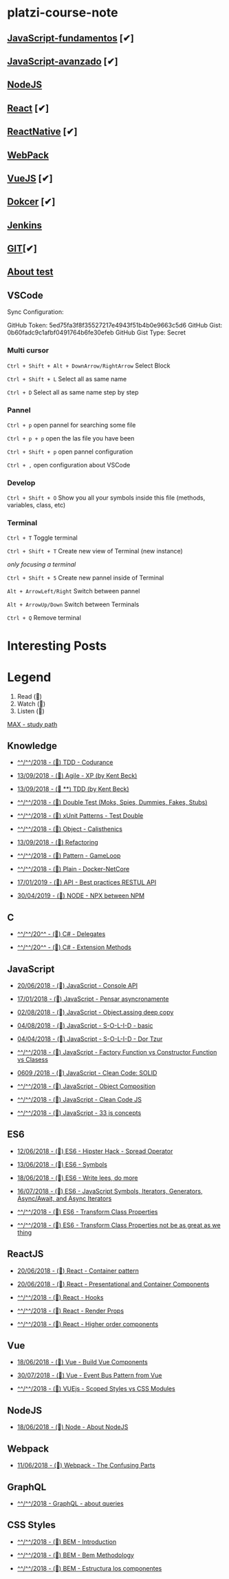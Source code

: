 # platzi-course-note

## [JavaScript-fundamentos](https://github.com/VGamezz19/platzi-course-notes/tree/master/JavaScript-fundamentos) [✔︎]

## [JavaScript-avanzado](https://github.com/VGamezz19/platzi-course-notes/tree/master/JavaScript-Avanzado) [✔︎]

## [NodeJS](https://github.com/VGamezz19/platzi-course-notes/tree/master/NodeJs)

## [React](https://github.com/VGamezz19/platzi-course-notes/tree/master/React) [✔︎]

## [ReactNative](https://github.com/VGamezz19/platzi-course-notes/tree/master/ReactNative) [✔︎]

## [WebPack](https://github.com/VGamezz19/platzi-course-notes/tree/master/WebPack)

## [VueJS](https://github.com/VGamezz19/platzi-course-notes/tree/master/Vue) [✔︎]

## [Dokcer](https://github.com/VGamezz19/platzi-course-notes/tree/master/docker) [✔︎]

## [Jenkins](https://github.com/VGamezz19/platzi-course-notes/tree/master/Jenkins)

## [GIT](https://github.com/VGamezz19/platzi-course-notes/blob/master/git.md)[✔︎]

## [About test](https://github.com/VGamezz19/platzi-course-notes/blob/master/test.md)

## VSCode

Sync Configuration:

GitHub Token: 5ed75fa3f8f35527217e4943f51b4b0e9663c5d6
GitHub Gist: 0b60fadc9c1afbf0491764b6fe30efeb
GitHub Gist Type: Secret

### Multi cursor

`Ctrl + Shift + Alt + DownArrow/RightArrow`
Select Block

`Ctrl + Shift + L`
Select all as same name

`Ctrl + D`
Select all as same name step by step

### Pannel

`Ctrl + p`
open pannel for searching some file

`Ctrl + p + p`
open the las file you have been

`Ctrl + Shift + p`
open pannel configuration

`Ctrl + ,`
open configuration about VSCode

### Develop

`Ctrl + Shift + O`
Show you all your symbols inside this file (methods, variables, class, etc)

### Terminal

`Ctrl + T`
Toggle terminal

`Ctrl + Shift + T`
Create new view of Terminal (new instance)

_only focusing a terminal_

`Ctrl + Shift + 5`
Create new pannel inside of Terminal

`Alt + ArrowLeft/Right`
Switch between pannel

`Alt + ArrowUp/Down`
Switch between Terminals

`Ctrl + Q`
Remove terminal

# Interesting Posts

# Legend

1. Read (📄)
1. Watch (🎥)
1. Listen (🎼)

[MAX - study path](https://github.com/joebew42/study-path)

## Knowledge

- [^^/^^/2018 - (📄) TDD - Codurance](https://codurance.com/2018/06/17/frontend-outside-in/)

- [13/09/2018 - (📄) Agile - XP (by Kent Beck)](https://martinfowler.com/bliki/ExtremeProgramming.html)

- [13/09/2018 - (📄 \*\*) TDD (by Kent Beck)](https://martinfowler.com/bliki/TestDrivenDevelopment.html)

- [^^/^^/2018 - (📄) Double Test (Moks, Spies, Dummies, Fakes, Stubs)](http://techdencias.net/2014/12/29/double-tests-dummies-mocks-spies-fakes-y-stubs-en-javascript/)

- [^^/^^/2018 - (📄) xUnit Patterns - Test Double](http://xunitpatterns.com/Test%20Double%20Patterns.html)

- [^^/^^/2018 - (📄) Object - Calisthenics](https://williamdurand.fr/2013/06/03/object-calisthenics/)

- [13/09/2018 - (📄) Refactoring](https://refactoring.com/)

- [^^/^^/2018 - (📄) Pattern - GameLoop](http://gameprogrammingpatterns.com/game-loop.html)

- [^^/^^/2018 - (📄) Plain - Docker-NetCore](https://github.com/PlainConcepts/NetCore-Docker-Workshop)

- [17/01/2019 - (📄) API - Best practices RESTUL API](https://blog.mwaysolutions.com/2014/06/05/10-best-practices-for-better-restful-api/)

- [30/04/2019 - (📄) NODE - NPX between NPM](https://stackoverflow.com/questions/50605219/difference-between-npx-and-npm)

## C

- [^^/^^/20^^ - (📄) C# - Delegates](http://www.leomicheloni.com/post/2019/01/13/Delegate-predicate-Action-Func-metodos-anonimos-explicados-para-mortales)

- [^^/^^/20^^ - (📄) C# - Extension Methods](https://docs.microsoft.com/es-es/dotnet/csharp/programming-guide/classes-and-structs/extension-methods)

## JavaScript

- [20/06/2018 - (📄) JavaScript - Console API](https://medium.freecodecamp.org/working-with-the-devtools-console-and-console-api-an-overview-13cff6dc3db4)

- [17/01/2018 - (📄) JavaScript - Pensar asyncronamente](https://medium.com/@ulisesGascon/pensar-as%C3%ADncronamente-en-un-mundo-s%C3%ADncrono-8e25cfcafd83)

- [02/08/2018 - (📄) JavaScript - Object.assing deep copy](https://medium.com/@tkssharma/objects-in-javascript-object-assign-deep-copy-64106c9aefab)

- [04/08/2018 - (📄) JavaScript - S-O-L-I-D - basic](https://medium.com/@cramirez92/s-o-l-i-d-the-first-5-priciples-of-object-oriented-design-with-javascript-790f6ac9b9fa)

- [04/04/2018 - (📄) JavaScript - S-O-L-I-D - Dor Tzur](https://thefullstack.xyz/solid-javascript/)

- [^^/^^/2018 - (📄) JavaScript - Factory Function vs Constructor Function vs Clasess](https://medium.com/javascript-scene/javascript-factory-functions-vs-constructor-functions-vs-classes-2f22ceddf33e)

- [0609 /2018 - (🎥) JavaScript - Clean Code: SOLID](https://www.youtube.com/watch?v=XzdhzyAukMM)

- [^^/^^/2018 - (📄) JavaScript - Object Composition](https://medium.com/code-monkey/object-composition-in-javascript-2f9b9077b5e6)

- [^^/^^/2018 - (📄) JavaScript - Clean Code JS](https://github.com/ryanmcdermott/clean-code-javascript)

- [^^/^^/2018 - (📄) JavaScript - 33 js concepts](https://github.com/leonardomso/33-js-concepts)

## ES6

- [12/06/2018 - (📄) ES6 - Hipster Hack - Spread Operator](https://hackernoon.com/javascript-hacks-for-es6-hipsters-67d633ce8ace)

- [13/06/2018 - (📄) ES6 - Symbols](http://exploringjs.com/es6/ch_symbols.html)

- [18/06/2018 - (📄) ES6 - Write lees, do more](https://medium.freecodecamp.org/write-less-do-more-with-javascript-es6-5fd4a8e50ee2)

- [16/07/2018 - (📄) ES6 - JavaScript Symbols, Iterators, Generators, Async/Await, and Async Iterators](https://medium.freecodecamp.org/some-of-javascripts-most-useful-features-can-be-tricky-let-me-explain-them-4003d7bbed32)

- [^^/^^/2018 - (📄) ES6 - Transform Class Properties](https://medium.com/@jacobworrel/babels-transform-class-properties-plugin-how-it-works-and-what-it-means-for-your-react-apps-6983539ffc22)

- [^^/^^/2018 - (📄) ES6 - Transform Class Properties not be as great as we thing](https://medium.com/@charpeni/arrow-functions-in-class-properties-might-not-be-as-great-as-we-think-3b3551c440b1)

## ReactJS

- [20/06/2018 - (📄) React - Container pattern](https://medium.com/@learnreact/container-components-c0e67432e005)

- [20/06/2018 - (📄) React - Presentational and Container Components](https://medium.com/@dan_abramov/smart-and-dumb-components-7ca2f9a7c7d0)

- [^^/^^/2018 - (📄) React - Hooks](https://reactjs.org/docs/hooks-overview.html)

- [^^/^^/2018 - (📄) React - Render Props](https://reactjs.org/docs/render-props.html)

- [^^/^^/2018 - (📄) React - Higher order components](https://reactjs.org/docs/higher-order-components.html)

## Vue

- [18/06/2018 - (📄) Vue - Build Vue Components](https://blog.bitsrc.io/how-to-build-vue-components-like-a-pro-fd89fd4d524d)

- [30/07/2018 - (📄) Vue - Event Bus Pattern from Vue](https://alligator.io/vuejs/global-event-bus/)

- [^^/^^/2018 - (📄) VUEjs - Scoped Styles vs CSS Modules](https://www.netguru.co/codestories/vue.js-scoped-styles-vs-css-modules?utm_campaign=Codestories&utm_source=twitter&utm_medium=social)

## NodeJS

- [18/06/2018 - (📄) Node - About NodeJS](https://medium.freecodecamp.org/what-exactly-is-node-js-ae36e97449f5)

## Webpack

- [11/06/2018 - (📄) Webpack - The Confusing Parts](https://medium.com/@rajaraodv/webpack-the-confusing-parts-58712f8fcad9)

## GraphQL

- [^^/^^/2018 - GraphQL - about queries](https://medium.freecodecamp.org/graphql-front-end-queries-made-easy-68e9d9ded283)

## CSS Styles

- [^^/^^/2018 - (📄) BEM - Introduction](http://getbem.com/introduction/)

- [^^/^^/2018 - (📄) BEM - Bem Methodology](https://webdesign.tutsplus.com/es/articles/an-introduction-to-the-bem-methodology--cms-19403)

- [^^/^^/2018 - (📄) BEM - Estructura los componentes](http://blog.ckgrafico.com/tomando-decisiones-estructurar-los-componentes-css/)
